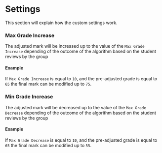# Settings

This section will explain how the custom settings work.

### Max Grade Increase

The adjusted mark will be increased up to the value of the `Max Grade Increase` depending of the outcome of the algorithm based on the student reviews by the group

#### Example

If `Max Grade Increase` is equal to `10`, and the pre-adjusted grade is equal to `65` the final mark can be modified up to `75`.

### Min Grade Increase

The adjusted mark will be decreased up to the value of the `Max Grade Decrease` depending of the outcome of the algorithm based on the student reviews by the group

#### Example

If `Max Grade Decrease` is equal to `10`, and the pre-adjusted grade is equal to `65` the final mark can be modified up to `55`.
